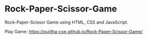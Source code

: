 # Rock-Paper-Scissor-Game
Rock-Paper-Scissor Game using HTML, CSS and JavaScript.


Play Game:   https://pujitha-cse.github.io/Rock-Paper-Scissor-Game/
